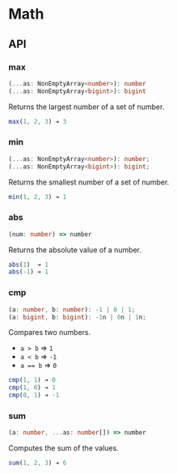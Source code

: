 # Math

## API

### max

```ts
(...as: NonEmptyArray<number>): number
(...as: NonEmptyArray<bigint>): bigint
```

Returns the largest number of a set of number.

```ts
max(1, 2, 3) ➔ 3
```

### min

```ts
(...as: NonEmptyArray<number>): number;
(...as: NonEmptyArray<bigint>): bigint;
```

Returns the smallest number of a set of number.

```ts
min(1, 2, 3) ➔ 1
```

### abs

```ts
(num: number) => number
```

Returns the absolute value of a number.

```ts
abs(1)  ➔ 1
abs(-1) ➔ 1
```

### cmp

``` ts
(a: number, b: number): -1 | 0 | 1;
(a: bigint, b: bigint): -1n | 0n | 1n;
```

Compares two numbers.
- `a > b` => `1`
- `a < b` => `-1`
- `a == b` => `0`

```ts
cmp(1, 1) ➔ 0
cmp(1, 0) ➔ 1
cmp(0, 1) ➔ -1
```

### sum

```ts
(a: number, ...as: number[]) => number
```

Computes the sum of the values.

```ts
sum(1, 2, 3) ➔ 6
```
